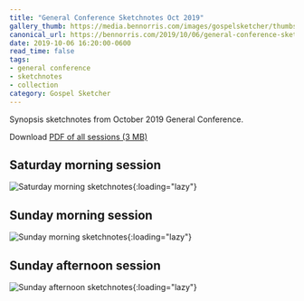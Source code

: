 ```yaml
---
title: "General Conference Sketchnotes Oct 2019"
gallery_thumb: https://media.bennorris.com/images/gospelsketcher/thumbs/oct-19-1-sat-am.jpg
canonical_url: https://bennorris.com/2019/10/06/general-conference-sketchnotes-oct-2019
date: 2019-10-06 16:20:00-0600
read_time: false
tags:
- general conference
- sketchnotes
- collection
category: Gospel Sketcher
---
```


Synopsis sketchnotes from October 2019 General Conference.

Download [PDF of all sessions (3 MB)](https://media.bennorris.com/images/gospelsketcher/general-conference/oct-2019/oct-2019-general-conference-sketchnotes.pdf)

## Saturday morning session

![Saturday morning sketchnotes](https://media.bennorris.com/images/gospelsketcher/general-conference/oct-2019/oct-19-1-sat-am.jpg){:loading="lazy"}

## Sunday morning session

![Sunday morning sketchnotes](https://media.bennorris.com/images/gospelsketcher/general-conference/oct-2019/oct-19-4-sun-am.jpg){:loading="lazy"}

## Sunday afternoon session

![Sunday afternoon sketchnotes](https://media.bennorris.com/images/gospelsketcher/general-conference/oct-2019/oct-19-5-sun-pm.jpg){:loading="lazy"}
